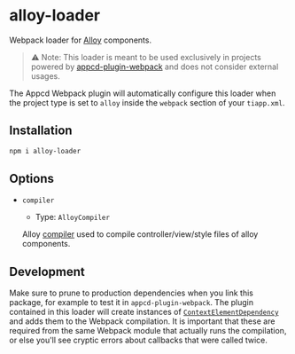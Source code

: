 # alloy-loader

Webpack loader for [Alloy](https://github.com/appcelerator/alloy) components.

> ⚠️ Note: This loader is meant to be used exclusively in projects powered by [appcd-plugin-webpack](https://github.com/appcelerator/appcd-plugin-webpack) and does not consider external usages.

The Appcd Webpack plugin will automatically configure this loader when the project type is set to `alloy` inside the `webpack` section of your `tiapp.xml`.

## Installation

```sh
npm i alloy-loader
```

## Options

- `compiler`
  - Type: `AlloyCompiler`

  Alloy [compiler](https://github.com/appcelerator/alloy-devkit/tree/master/packages/alloy-compiler#readme) used to compile controller/view/style files of alloy components.

## Development

Make sure to prune to production dependencies when you link this package, for example to test it in `appcd-plugin-webpack`. The plugin contained in this loader will create instances of [`ContextElementDependency`](https://github.com/webpack/webpack/blob/master/lib/dependencies/ContextElementDependency.js) and adds them to the Webpack compilation. It is important that these are required from the same Webpack module that actually runs the compilation, or else you'll see cryptic errors about callbacks that were called twice.
